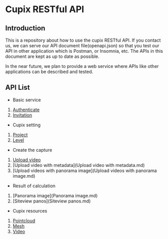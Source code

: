 # Cupix RESTful API

## Introduction

This is a repository about how to use the cupix RESTful API. If you contact us, we can serve our API document file(openapi.json) so that you test our API in other application which is Postman, or Insomnia, etc. The APIs in this document are kept as up to date as possible.

In the near future, we plan to provide a web service where APIs like other applications can be described and tested.


## API List

- Basic service
1. [Authenticate](Authenticate.md)
2. [Invitation](Invitation.md)

- Cupix setting
1. [Project](Project.md)
2. [Level](Level.md)

- Create the capture
1. [Upload video](upload-video.md)
2. [Upload video with metadata](Upload video with metadata.md)
3. [Upload videos with panorama image](Upload videos with panorama image.md)

- Result of calculation
1. [Panorama image](Panorama image.md)
2. [Siteview panos](Siteview panos.md)

- Cupix resources
1. [Pointcloud](Pointcloud.md)
2. [Mesh](Mesh.md)
3. [Video](Video.md)
